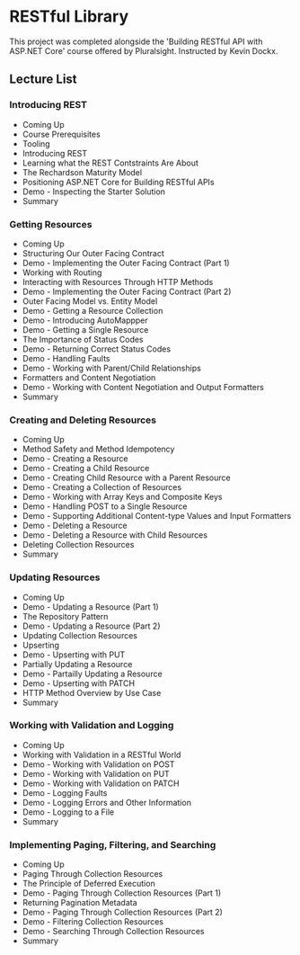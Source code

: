 # RESTful Library
This project was completed alongside the 'Building RESTful API with ASP.NET Core' course offered by Pluralsight. Instructed by Kevin Dockx.

## Lecture List
### Introducing REST
* Coming Up
* Course Prerequisites
* Tooling
* Introducing REST
* Learning what the REST Contstraints Are About
* The Rechardson Maturity Model
* Positioning ASP.NET Core for Building RESTful APIs
* Demo - Inspecting the Starter Solution
* Summary

### Getting Resources
* Coming Up 
* Structuring Our Outer Facing Contract
* Demo - Implementing the Outer Facing Contract (Part 1)
* Working with Routing
* Interacting with Resources Through HTTP Methods
* Demo - Implementing the Outer Facing Contract (Part 2)
* Outer Facing Model vs. Entity Model
* Demo - Getting a Resource Collection
* Demo - Introducing AutoMappper
* Demo - Getting a Single Resource
* The Importance of Status Codes
* Demo - Returning Correct Status Codes
* Demo - Handling Faults
* Demo - Working with Parent/Child Relationships
* Formatters and Content Negotiation
* Demo - Working with Content Negotiation and Output Formatters
* Summary

### Creating and Deleting Resources
* Coming Up
* Method Safety and Method Idempotency
* Demo - Creating a Resource
* Demo - Creating a Child Resource
* Demo - Creating Child Resource with a Parent Resource
* Demo - Creating a Collection of Resources
* Demo - Working with Array Keys and Composite Keys
* Demo - Handling POST to a Single Resource
* Demo - Supporting Additional Content-type Values and Input Formatters
* Demo - Deleting a Resource
* Demo - Deleting a Resource with Child Resources
* Deleting Collection Resources
* Summary

### Updating Resources
* Coming Up
* Demo - Updating a Resource (Part 1)
* The Repository Pattern
* Demo - Updating a Resource (Part 2)
* Updating Collection Resources
* Upserting
* Demo - Upserting with PUT
* Partially Updating a Resource
* Demo - Partailly Updating a Resource
* Demo - Upserting with PATCH
* HTTP Method Overview by Use Case
* Summary

### Working with Validation and Logging
* Coming Up
* Working with Validation in a RESTful World
* Demo - Working with Validation on POST
* Demo - Working with Validation on PUT
* Demo - Working with Validation on PATCH
* Demo - Logging Faults
* Demo - Logging Errors and Other Information
* Demo - Logging to a File
* Summary

### Implementing Paging, Filtering, and Searching
* Coming Up
* Paging Through Collection Resources
* The Principle of Deferred Execution
* Demo - Paging Through Collection Resources (Part 1)
* Returning Pagination Metadata
* Demo - Paging Through Collection Resources (Part 2)
* Demo - Filtering Collection Resources
* Demo - Searching Through Collection Resources
* Summary